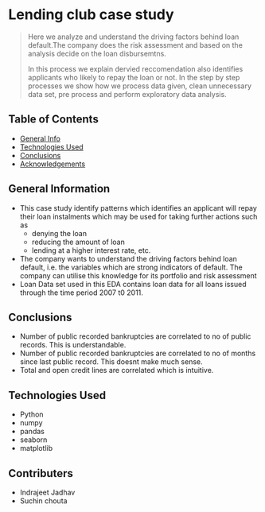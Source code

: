 # Lending club case study
> Here we analyze and understand the driving factors behind loan default.The company does the risk assessment and based on the analysis decide on the loan disbursemtns.
> 
> In this process we explain dervied reccomendation also identifies  applicants who likely to repay the loan or not. 
In the step by step processes we show how we process data given, clean unnecessary data set, pre process and perform exploratory data analysis.


## Table of Contents
* [General Info](#general-information)
* [Technologies Used](#technologies-used)
* [Conclusions](#conclusions)
* [Acknowledgements](#acknowledgements)

<!-- You can include any other section that is pertinent to your problem -->

## General Information
- This case study identify patterns  which identifies an applicant will repay their loan instalments which may be used for taking
further actions such as 
  - denying the loan
  - reducing the amount of loan
  - lending at a higher interest rate, etc.
- The company wants to understand the driving factors behind loan default, i.e. the variables which are strong indicators of default.  The company can utilise this knowledge for its portfolio and risk assessment
- Loan Data set used in this EDA contains loan data for all loans issued through the time period 2007 t0 2011.

<!-- You don't have to answer all the questions - just the ones relevant to your project. -->

## Conclusions
- Number of public recorded bankruptcies are correlated to no of public records. This is understandable.
- Number of public recorded bankruptcies are correlated to no of months since last public record. This doesnt make much sense.
- Total and open credit lines are correlated which is intuitive.

<!-- You don't have to answer all the questions - just the ones relevant to your project. -->


## Technologies Used
- Python 
- numpy
- pandas
- seaborn
- matplotlib

<!-- As the libraries versions keep on changing, it is recommended to mention the version of library used in this project -->

## Contributers
- Indrajeet Jadhav 
- Suchin chouta


